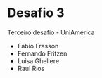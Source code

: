 # Desafio 3

Terceiro desafio - UniAmérica

- Fabio Frasson
- Fernando Fritzen
- Luisa Ghellere
- Raul Rios